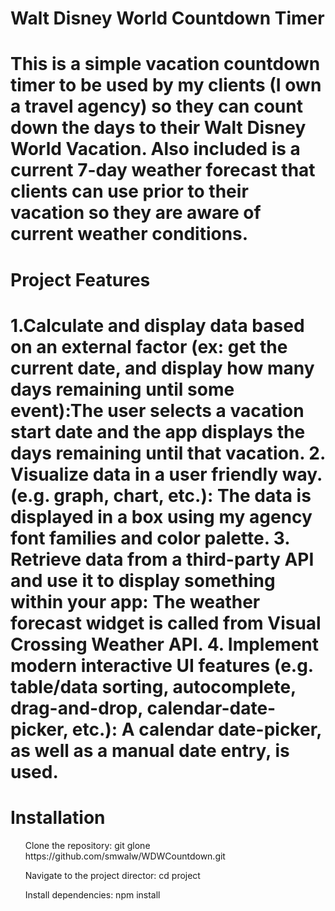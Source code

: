 <h1>Walt Disney World Countdown Timer<h1>
<p>This is a simple vacation countdown timer to be used by my clients (I own a travel agency) so they can count down
the days to their Walt Disney World Vacation.  Also included is a current 7-day weather forecast that clients can
use prior to their vacation so they are aware of current weather conditions.</p>

<h1>Project Features<h1>
1.Calculate and display data based on an external factor (ex: get the current date, and display how many days remaining until some event):The user selects a vacation start date and the app displays the days remaining until that vacation. 
2. Visualize data in a user friendly way. (e.g. graph, chart, etc.): The data is displayed in a box using my agency font families and color palette. 
3. Retrieve data from a third-party API and use it to display something within your app: The weather forecast widget is called from Visual Crossing Weather API.
4. Implement modern interactive UI features (e.g. table/data sorting, autocomplete, drag-and-drop, calendar-date-picker, etc.): A calendar date-picker, as well as a manual date entry, is used.


<h1>Installation</h1>
<ul>Clone the repository: git glone https://github.com/smwalw/WDWCountdown.git</ul>
<ul>Navigate to the project director:  cd project</ul>
<ul>Install dependencies: npm install</ul>
